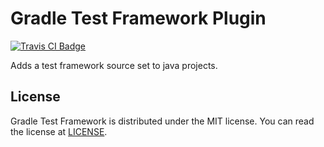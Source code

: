 # Gradle Test Framework Plugin

[![Travis CI Badge](https://travis-ci.org/mechjacktv/gradle-test-framework.svg?branch=develop)](https://travis-ci.org/mechjacktv/gradle-test-framework)

Adds a test framework source set to java projects.

## License

Gradle Test Framework is distributed under the MIT license. You can read the license at [LICENSE](./LICENSE.md).
